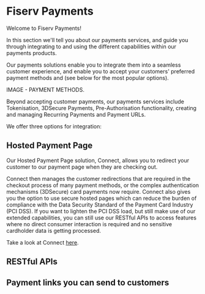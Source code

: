 # Fiserv Payments

Welcome to Fiserv Payments!

In this section we'll tell you about our payments services, and guide you through integrating to and using the different capabilities within our payments products.

Our payments solutions enable you to integrate them into a seamless customer experience, and enable you to accept your customers' preferred payment methods and  (see below for the most popular options). 

IMAGE - PAYMENT METHODS.

Beyond accepting customer payments, our payments services include Tokenisation, 3DSecure Payments, Pre-Authorisation functionality, creating and managing Recurring Payments and Payment URLs.

We offer three options for integration:

## Hosted Payment Page

Our Hosted Payment Page solution, Connect, allows you to redirect your customer to our payment page when they are checking out. 

Connect then manages the customer redirections that are required in the checkout process of many payment methods, or the complex authentication mechanisms (3DSecure) card payments now require. Connect also gives you the option to use secure hosted pages which can reduce the burden of compliance with the Data Security Standard of the Payment Card Industry (PCI DSS). If you want to lighten the PCI DSS load, but still make use of our extended capabilities, you can still use our RESTful APIs to access features where no direct consumer interaction is required and no sensitive cardholder data is getting processed.

Take a look at Connect [here](LINK).

## RESTful APIs








## Payment links you can send to customers

